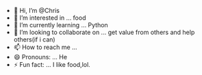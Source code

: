 - 👋 Hi, I’m @Chris
- 👀 I’m interested in ... food
- 🌱 I’m currently learning ... Python
- 💞️ I’m looking to collaborate on ... get value from others and help others(if i can)
- 📫 How to reach me ... 
- 😄 Pronouns: ... He
- ⚡ Fun fact: ... I like food,lol.

<!---
barcanex/barcanex is a ✨ special ✨ repository because its `README.md` (this file) appears on your GitHub profile.
You can click the Preview link to take a look at your changes.
--->

